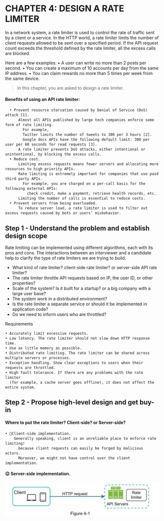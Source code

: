 # CHAPTER 4: DESIGN A RATE LIMITER
In a network system, a rate limiter is used to control the rate of traffic sent by a client or a service. 
In the HTTP world, a rate limiter limits the number of client requests allowed to be sent over a specified period. 
If the API request count exceeds the threshold defined by the rate limiter, 
all the excess calls are blocked. 

Here are a few examples:
  • A user can write no more than 2 posts per second.
  • You can create a maximum of 10 accounts per day from the same IP address.
  • You can claim rewards no more than 5 times per week from the same device.
  
> In this chapter, you are asked to design a rate limiter. 

#### Benefits of using an API rate limiter:
```
  • Prevent resource starvation caused by Denial of Service (DoS) attack [1]. 
      Almost all APIs published by large tech companies enforce some form of rate limiting. 
        For example,
        Twitter limits the number of tweets to 300 per 3 hours [2]. 
        Google docs APIs have the following default limit: 300 per user per 60 seconds for read requests [3]. 
      A rate limiter prevents DoS attacks, either intentional or unintentional, by blocking the excess calls.
  • Reduce cost.
      Limiting excess requests means fewer servers and allocating more resources to high priority APIs.
      Rate limiting is extremely important for companies that use paid third party APIs.
        For example, you are charged on a per-call basis for the following external APIs:
          check credit, make a payment, retrieve health records, etc. 
      Limiting the number of calls is essential to reduce costs.
  • Prevent servers from being overloaded.
      To reduce server load, a rate limiter is used to filter out excess requests caused by bots or users’ misbehavior.
```

## Step 1 - Understand the problem and establish design scope
Rate limiting can be implemented using different algorithms, each with its pros and cons. 
The interactions between an interviewer and a candidate help to clarify the type of rate limiters we are trying to build.

- What kind of rate limiter? client-side rate limiter? or server-side API rate limiter?
- The rate limiter throttle API requests based on IP, the user ID, or other properties?
- Scale of the system? Is it built for a startup? or a big company with a large user base?
- The system work in a distributed environment?
- Is the rate limiter a separate service or should it be implemented in application code?
- Do we need to inform users who are throttled?

Requirements
```
• Accurately limit excessive requests.
• Low latency. The rate limiter should not slow down HTTP response time.
• Use as little memory as possible.
• Distributed rate limiting. The rate limiter can be shared across multiple servers or processes.
• Exception handling. Show clear exceptions to users when their requests are throttled.
• High fault tolerance. If there are any problems with the rate limiter
  (for example, a cache server goes offline), it does not affect the entire system.
```

## Step 2 - Propose high-level design and get buy-in

#### Where to put the rate limiter? Client-side? or Server-side?
```
• 🥵Client-side implementation.
    Generally speaking, client is an unreliable place to enforce rate limiting!
      because client requests can easily be forged by malicious actors.
      Moreover, we might not have control over the client implementation.
```

#### 😉 Server-side implementation.
![fg4-1](image/fg4-1.jpg)
